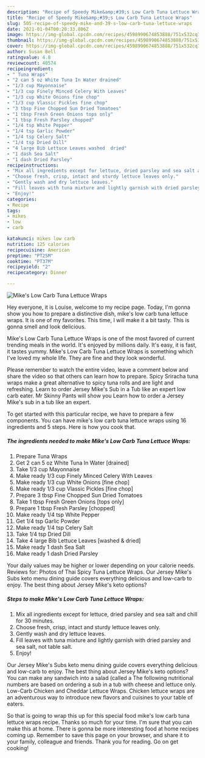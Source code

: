 ```yaml
---
description: "Recipe of Speedy Mike&amp;#39;s Low Carb Tuna Lettuce Wraps"
title: "Recipe of Speedy Mike&amp;#39;s Low Carb Tuna Lettuce Wraps"
slug: 505-recipe-of-speedy-mike-and-39-s-low-carb-tuna-lettuce-wraps
date: 2021-01-04T00:20:33.806Z
image: https://img-global.cpcdn.com/recipes/4598990674853888/751x532cq70/mikes-low-carb-tuna-lettuce-wraps-recipe-main-photo.jpg
thumbnail: https://img-global.cpcdn.com/recipes/4598990674853888/751x532cq70/mikes-low-carb-tuna-lettuce-wraps-recipe-main-photo.jpg
cover: https://img-global.cpcdn.com/recipes/4598990674853888/751x532cq70/mikes-low-carb-tuna-lettuce-wraps-recipe-main-photo.jpg
author: Susan Bell
ratingvalue: 4.8
reviewcount: 40574
recipeingredient:
- " Tuna Wraps"
- "2 can 5 oz White Tuna In Water drained"
- "1/3 cup Mayonnaise"
- "1/3 cup Finely Minced Celery With Leaves"
- "1/3 cup White Onions fine chop"
- "1/3 cup Vlassic Pickles fine chop"
- "3 tbsp Fine Chopped Sun Dried Tomatoes"
- "1 tbsp Fresh Green Onions tops only"
- "1 tbsp Fresh Parsley chopped"
- "1/4 tsp White Pepper"
- "1/4 tsp Garlic Powder"
- "1/4 tsp Celery Salt"
- "1/4 tsp Dried Dill"
- "4 large Bib Lettuce Leaves washed  dried"
- "1 dash Sea Salt"
- "1 dash Dried Parsley"
recipeinstructions:
- "Mix all ingredients except for lettuce, dried parsley and sea salt and chill for 30 minutes."
- "Choose fresh, crisp, intact and sturdy lettuce leaves only."
- "Gently wash and dry lettuce leaves."
- "Fill leaves with tuna mixture and lightly garnish with dried parsley and sea salt, not table salt."
- "Enjoy!"
categories:
- Recipe
tags:
- mikes
- low
- carb

katakunci: mikes low carb 
nutrition: 125 calories
recipecuisine: American
preptime: "PT25M"
cooktime: "PT37M"
recipeyield: "2"
recipecategory: Dinner

---
```



![Mike&#39;s Low Carb Tuna Lettuce Wraps](https://img-global.cpcdn.com/recipes/4598990674853888/751x532cq70/mikes-low-carb-tuna-lettuce-wraps-recipe-main-photo.jpg)

Hey everyone, it is Louise, welcome to my recipe page. Today, I'm gonna show you how to prepare a distinctive dish, mike&#39;s low carb tuna lettuce wraps. It is one of my favorites. This time, I will make it a bit tasty. This is gonna smell and look delicious.

Mike&#39;s Low Carb Tuna Lettuce Wraps is one of the most favored of current trending meals in the world. It's enjoyed by millions daily. It's easy, it is fast, it tastes yummy. Mike&#39;s Low Carb Tuna Lettuce Wraps is something which I've loved my whole life. They are fine and they look wonderful.

Please remember to watch the entire video, leave a comment below and share the video so that others can learn how to prepare. Spicy Sriracha tuna wraps make a great alternative to spicy tuna rolls and are light and refreshing. Learn to order Jersey Mike&#39;s Sub in a Tub like an expert low carb eater. Mr Skinny Pants will show you Learn how to order a Jersey Mike&#39;s sub in a tub like an expert.


To get started with this particular recipe, we have to prepare a few components. You can have mike&#39;s low carb tuna lettuce wraps using 16 ingredients and 5 steps. Here is how you cook that.

<!--inarticleads1-->

##### The ingredients needed to make Mike&#39;s Low Carb Tuna Lettuce Wraps:

1. Prepare  Tuna Wraps
1. Get 2 can 5 oz White Tuna In Water [drained]
1. Take 1/3 cup Mayonnaise
1. Make ready 1/3 cup Finely Minced Celery With Leaves
1. Make ready 1/3 cup White Onions [fine chop]
1. Make ready 1/3 cup Vlassic Pickles [fine chop]
1. Prepare 3 tbsp Fine Chopped Sun Dried Tomatoes
1. Take 1 tbsp Fresh Green Onions [tops only]
1. Prepare 1 tbsp Fresh Parsley [chopped]
1. Make ready 1/4 tsp White Pepper
1. Get 1/4 tsp Garlic Powder
1. Make ready 1/4 tsp Celery Salt
1. Take 1/4 tsp Dried Dill
1. Take 4 large Bib Lettuce Leaves [washed &amp; dried]
1. Make ready 1 dash Sea Salt
1. Make ready 1 dash Dried Parsley


Your daily values may be higher or lower depending on your calorie needs. Reviews for: Photos of Thai Spicy Tuna Lettuce Wraps. Our Jersey Mike&#39;s Subs keto menu dining guide covers everything delicious and low-carb to enjoy. The best thing about Jersey Mike&#39;s keto options? 

<!--inarticleads2-->

##### Steps to make Mike&#39;s Low Carb Tuna Lettuce Wraps:

1. Mix all ingredients except for lettuce, dried parsley and sea salt and chill for 30 minutes.
1. Choose fresh, crisp, intact and sturdy lettuce leaves only.
1. Gently wash and dry lettuce leaves.
1. Fill leaves with tuna mixture and lightly garnish with dried parsley and sea salt, not table salt.
1. Enjoy!


Our Jersey Mike&#39;s Subs keto menu dining guide covers everything delicious and low-carb to enjoy. The best thing about Jersey Mike&#39;s keto options? You can make any sandwich into a salad (called a The following nutritional numbers are based on ordering a sub in a tub with cheese and lettuce only. Low-Carb Chicken and Cheddar Lettuce Wraps. Chicken lettuce wraps are an adventurous way to introduce new flavors and cuisines to your table of eaters. 

So that is going to wrap this up for this special food mike&#39;s low carb tuna lettuce wraps recipe. Thanks so much for your time. I'm sure that you can make this at home. There is gonna be more interesting food at home recipes coming up. Remember to save this page on your browser, and share it to your family, colleague and friends. Thank you for reading. Go on get cooking!
